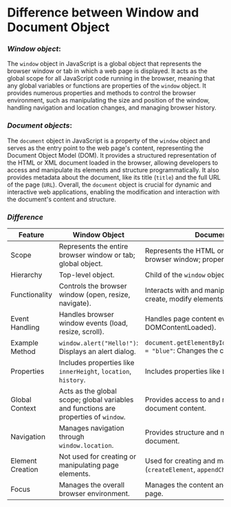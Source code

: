 # Difference between Window and Document Object

### *Window object*:
The `window` object in JavaScript is a global object that represents the browser window or tab in which a web page is displayed. It acts as the global scope for all JavaScript code running in the browser, meaning that any global variables or functions are properties of the `window` object. It provides numerous properties and methods to control the browser environment, such as manipulating the size and position of the window, handling navigation and location changes, and managing browser history.

### *Document objects*:
The `document` object in JavaScript is a property of the `window` object and serves as the entry point to the web page's content, representing the Document Object Model (DOM). It provides a structured representation of the HTML or XML document loaded in the browser, allowing developers to access and manipulate its elements and structure programmatically. It also provides metadata about the document, like its title (`title`) and the full URL of the page (`URL`). Overall, the `document` object is crucial for dynamic and interactive web applications, enabling the modification and interaction with the document's content and structure.

### *Difference*

|Feature            |    Window Object                                  |    Document Object                       |
|-------------------|---------------------------------------------------|------------------------------------------|
| Scope               | Represents the entire browser window or tab; global object. | Represents the HTML or XML content within the browser window; property of `window`. |
| Hierarchy           | Top-level object.                            | Child of the `window` object (`window.document`). |
| Functionality       | Controls the browser window (open, resize, navigate). | Interacts with and manipulates the DOM (select, create, modify elements). |
| Event Handling      | Handles browser window events (load, resize, scroll). | Handles page content events (click, keypress, DOMContentLoaded). |
| Example Method      | `window.alert("Hello!")`: Displays an alert dialog. | `document.getElementById("header").style.color = "blue"`: Changes the color of an element. |
| Properties          | Includes properties like `innerHeight`, `location`, `history`. | Includes properties like `body`, `title`, `URL`. |
| Global Context      | Acts as the global scope; global variables and functions are properties of `window`. | Provides access to and manipulation of the document content. |
| Navigation          | Manages navigation through `window.location`. | Provides structure and metadata of the document. |
| Element Creation    | Not used for creating or manipulating page elements. | Used for creating and manipulating elements (`createElement`, `appendChild`). |
| Focus               | Manages the overall browser environment.     | Manages the content and structure of the web page. |

